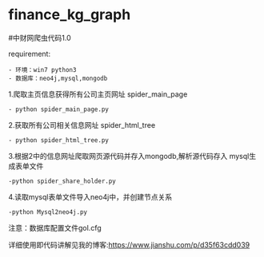 # finance_kg_graph
#中财网爬虫代码1.0

requirement:

    - 环境：win7 python3
    - 数据库：neo4j,mysql,mongodb

1.爬取主页信息获得所有公司主页网址 spider_main_page

    - python spider_main_page.py

2.获取所有公司相关信息网址 spider_html_tree

    - python spider_html_tree.py

3.根据2中的信息网址爬取网页源代码并存入mongodb,解析源代码存入
mysql生成表单文件

    -python spider_share_holder.py

4.读取mysql表单文件导入neo4j中，并创建节点关系

    -python Mysql2neo4j.py

注意：数据库配置文件gol.cfg

详细使用即代码讲解见我的博客:https://www.jianshu.com/p/d35f63cdd039
